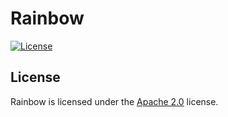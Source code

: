 # Rainbow

[![License](https://www.lolnet.co.nz/resources/badges/License-Apache%202.0-blue.svg)](https://www.apache.org/licenses/LICENSE-2.0)

## License
Rainbow is licensed under the [Apache 2.0](https://www.apache.org/licenses/LICENSE-2.0) license.